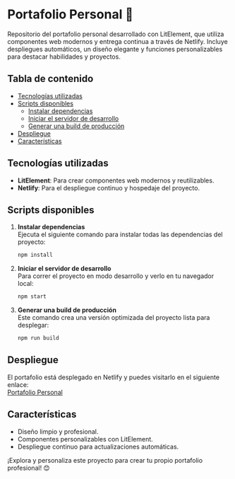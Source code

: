 # Portafolio Personal 🚀
Repositorio del portafolio personal desarrollado con LitElement, que utiliza componentes web modernos y entrega continua a través de Netlify. Incluye despliegues automáticos, un diseño elegante y funciones personalizables para destacar habilidades y proyectos.

## Tabla de contenido
- [Tecnologías utilizadas](#tecnolog%C3%ADas-utilizadas)
- [Scripts disponibles](#scripts-disponibles)
  - [Instalar dependencias](#instalar-dependencias)
  - [Iniciar el servidor de desarrollo](#iniciar-el-servidor-de-desarrollo)
  - [Generar una build de producción](#generar-una-build-de-producci%C3%B3n)
- [Despliegue](#despliegue)
- [Características](#caracter%C3%ADsticas)

## Tecnologías utilizadas  
- **LitElement**: Para crear componentes web modernos y reutilizables.  
- **Netlify**: Para el despliegue continuo y hospedaje del proyecto.  

## Scripts disponibles  

1. **Instalar dependencias**  
   Ejecuta el siguiente comando para instalar todas las dependencias del proyecto:  
   ```bash
   npm install
   ```

2. **Iniciar el servidor de desarrollo**  
   Para correr el proyecto en modo desarrollo y verlo en tu navegador local:  
   ```bash
   npm start
   ```

3. **Generar una build de producción**  
   Este comando crea una versión optimizada del proyecto lista para desplegar:  
   ```bash
   npm run build
   ```

## Despliegue  
El portafolio está desplegado en Netlify y puedes visitarlo en el siguiente enlace:  
[Portafolio Personal](https://graceful-sunburst-02102e.netlify.app/)  

## Características  
- Diseño limpio y profesional.  
- Componentes personalizables con LitElement.  
- Despliegue continuo para actualizaciones automáticas.  

¡Explora y personaliza este proyecto para crear tu propio portafolio profesional! 😊  
